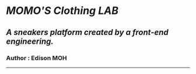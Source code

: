# *MOMO'S Clothing LAB*
## _A sneakers platform created by a front-end engineering._
### Author : Edison MOH
***
